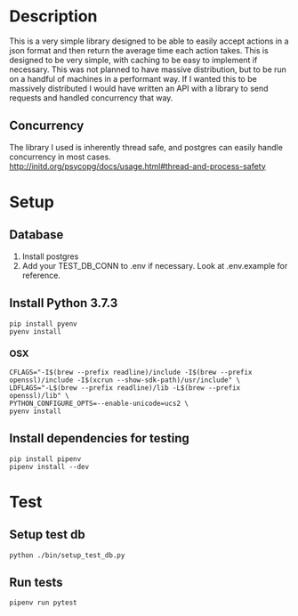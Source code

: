 # Description
This is a very simple library designed to be able to easily accept actions in a
json format and then return the average time each action takes. This is designed
to be very simple, with caching to be easy to implement if necessary. This was
not planned to have massive distribution, but to be run on a handful of machines
in a performant way. If I wanted this to be massively distributed I would have
written an API with a library to send requests and handled concurrency that way.

## Concurrency
The library I used is inherently thread safe, and postgres can easily handle
concurrency in most cases.
http://initd.org/psycopg/docs/usage.html#thread-and-process-safety

# Setup
## Database
1. Install postgres
1. Add your TEST_DB_CONN to .env if necessary. Look at .env.example for reference.

## Install Python 3.7.3
```
pip install pyenv
pyenv install
```

### OSX
```
CFLAGS="-I$(brew --prefix readline)/include -I$(brew --prefix openssl)/include -I$(xcrun --show-sdk-path)/usr/include" \
LDFLAGS="-L$(brew --prefix readline)/lib -L$(brew --prefix openssl)/lib" \
PYTHON_CONFIGURE_OPTS=--enable-unicode=ucs2 \
pyenv install
```

## Install dependencies for testing
```
pip install pipenv
pipenv install --dev
```

# Test
## Setup test db
```
python ./bin/setup_test_db.py
```

## Run tests
```
pipenv run pytest
```

